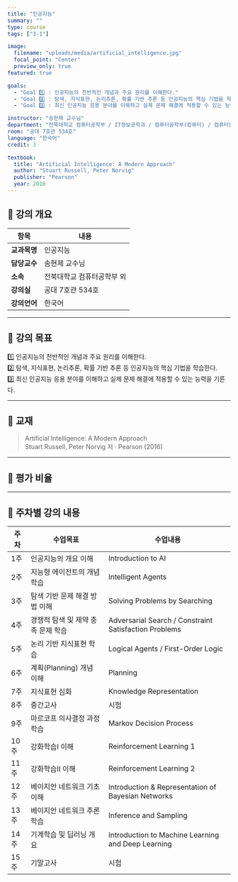 ```yaml
---
title: "인공지능"
summary: ""
type: course
tags: ["3-1"]

image:
  filename: "uploads/media/artificial_intelligence.jpg"
  focal_point: "Center"
  preview_only: true
featured: true

goals:
  - "Goal 1️⃣ : 인공지능의 전반적인 개념과 주요 원리를 이해한다."
  - "Goal 2️⃣ : 탐색, 지식표현, 논리추론, 확률 기반 추론 등 인공지능의 핵심 기법을 학습한다."
  - "Goal 3️⃣ : 최신 인공지능 응용 분야를 이해하고 실제 문제 해결에 적용할 수 있는 능력을 기른다."

instructor: "송현제 교수님"
department: "전북대학교 컴퓨터공학부 / IT정보공학과 / 컴퓨터공학부(컴퓨터) / 컴퓨터인공지능학부"
room: "공대 7호관 534호"
language: "한국어"
credit: 3

textbook:
  title: "Artificial Intelligence: A Modern Approach"
  author: "Stuart Russell, Peter Norvig"
  publisher: "Pearson"
  year: 2016
---
```


<!--more-->

## 📘 강의 개요

| 항목 | 내용 |
|------|------|
| **교과목명** | 인공지능 |
| **담당교수** | 송현제 교수님 |
| **소속** | 전북대학교 컴퓨터공학부 외 |
| **강의실** | 공대 7호관 534호 |
| **강의언어** | 한국어 |

---

## 🎯 강의 목표

1️⃣ 인공지능의 전반적인 개념과 주요 원리를 이해한다.  
2️⃣ 탐색, 지식표현, 논리추론, 확률 기반 추론 등 인공지능의 핵심 기법을 학습한다.  
3️⃣ 최신 인공지능 응용 분야를 이해하고 실제 문제 해결에 적용할 수 있는 능력을 기른다.

---

## 📖 교재

> Artificial Intelligence: A Modern Approach  
> Stuart Russell, Peter Norvig 저 · Pearson (2016)

---

## 🧮 평가 비율

<canvas id="evaluationChart" width="400" height="400"></canvas>

<script src="https://cdn.jsdelivr.net/npm/chart.js"></script>
<script>
const ctx = document.getElementById('evaluationChart');
new Chart(ctx, {
  type: 'pie',
  data: {
    labels: ['중간고사', '기말고사', '출석', '과제'],
    datasets: [{
      data: [30, 35, 5, 30],
      backgroundColor: ['#9ad0f5', '#ffb7b2', '#ffdac1', '#b5ead7'],
      borderColor: '#222',
      borderWidth: 2
    }]
  },
  options: {
    plugins: {
      legend: {
        position: 'bottom',
        labels: { color: '#ddd', font: { size: 14 } }
      }
    }
  }
});
</script>

---

## 📆 주차별 강의 내용

| 주차 | 수업목표 | 수업내용 |
|------|-----------|-----------|
| 1주 | 인공지능의 개요 이해 | Introduction to AI |
| 2주 | 지능형 에이전트의 개념 학습 | Intelligent Agents |
| 3주 | 탐색 기반 문제 해결 방법 이해 | Solving Problems by Searching |
| 4주 | 경쟁적 탐색 및 제약 충족 문제 학습 | Adversarial Search / Constraint Satisfaction Problems |
| 5주 | 논리 기반 지식표현 학습 | Logical Agents / First-Order Logic |
| 6주 | 계획(Planning) 개념 이해 | Planning |
| 7주 | 지식표현 심화 | Knowledge Representation |
| 8주 | 중간고사 | 시험 |
| 9주 | 마르코프 의사결정 과정 학습 | Markov Decision Process |
| 10주 | 강화학습Ⅰ 이해 | Reinforcement Learning 1 |
| 11주 | 강화학습Ⅱ 이해 | Reinforcement Learning 2 |
| 12주 | 베이지안 네트워크 기초 이해 | Introduction & Representation of Bayesian Networks |
| 13주 | 베이지안 네트워크 추론 학습 | Inference and Sampling |
| 14주 | 기계학습 및 딥러닝 개요 | Introduction to Machine Learning and Deep Learning |
| 15주 | 기말고사 | 시험 |
